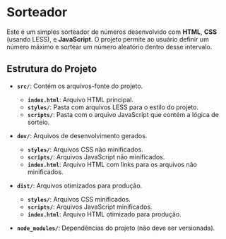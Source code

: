 # Sorteador

Este é um simples sorteador de números desenvolvido com **HTML**, **CSS** (usando LESS), e **JavaScript**. O projeto permite ao usuário definir um número máximo e sortear um número aleatório dentro desse intervalo.

## Estrutura do Projeto

- **`src/`**: Contém os arquivos-fonte do projeto.
  - **`index.html`**: Arquivo HTML principal.
  - **`styles/`**: Pasta com arquivos LESS para o estilo do projeto.
  - **`scripts/`**: Pasta com o arquivo JavaScript que contém a lógica de sorteio.
  
- **`dev/`**: Arquivos de desenvolvimento gerados.
  - **`styles/`**: Arquivos CSS não minificados.
  - **`scripts/`**: Arquivos JavaScript não minificados.
  - **`index.html`**: Arquivo HTML com links para os arquivos não minificados.

- **`dist/`**: Arquivos otimizados para produção.
  - **`styles/`**: Arquivos CSS minificados.
  - **`scripts/`**: Arquivos JavaScript minificados.
  - **`index.html`**: Arquivo HTML otimizado para produção.

- **`node_modules/`**: Dependências do projeto (não deve ser versionada).

